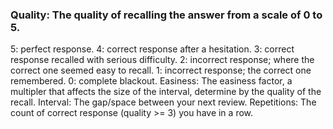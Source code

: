 ### Quality: The quality of recalling the answer from a scale of 0 to 5.

5: perfect response.
4: correct response after a hesitation.
3: correct response recalled with serious difficulty.
2: incorrect response; where the correct one seemed easy to recall.
1: incorrect response; the correct one remembered.
0: complete blackout.
Easiness: The easiness factor, a multipler that affects the size of the interval, determine by the quality of the recall.
Interval: The gap/space between your next review.
Repetitions: The count of correct response (quality >= 3) you have in a row.
